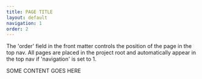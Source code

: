 ```yaml
---
title: PAGE TITLE
layout: default
navigation: 1
order: 2
---
```


The 'order' field in the front matter controls the position of the page in the top nav. All pages are placed in the project root and automatically appear in the top nav if 'navigation' is set to 1.

SOME CONTENT GOES HERE
